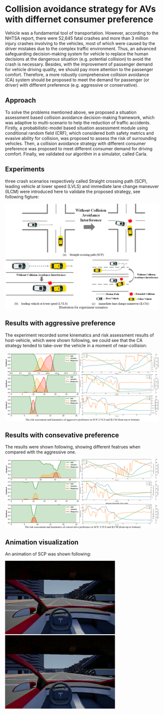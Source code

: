 # Collision avoidance strategy for AVs with differnet consumer preference
Vehicle was a fundamental tool of transportation. However, according to the NHTSA report, there were 52,645 fatal crashes and more than 3 million injury crashes involving to the vehicles, most of which were caused by the driver mistakes due to the complex traffic environment. Thus, an advanced safeguarding decision-making system for vehicle to replace the human decisions at the dangerous situation (e.g. potential collision) to avoid the crash is necessary. Besides, with the improvement of passenger demand for vehicle driving quality, we should pay more attention to the passenger comfort. Therefore, a more robustly comprehensive collision avoidance (CA) system should be proposed to meet the demand for passenger (or driver) with different preference (e.g. aggressive or conservative).

## Approach
To solve the problems mentioned above, we proposed a situation assessment based collision avoidance decision-making framework, which was adaptive to multi-scenario to help the reduction of traffic accidents. Firstly, a probabilistic-model based situation assessment module using conditional random field (CRF), which considered both safety metrics and evasive ability for collision, was proposed to assess the risk of surrounding vehicles. Then, a collision avoidance strategy with different consumer preference was proposed to meet different consumer demand for driving comfort. Finally, we validated our algorithm in a simulator, called Carla.

## Experiments
three crash scenarios respectively called Straight crossing path (SCP), leading vehicle at lower speed (LVLS) and immediate lane change maneuver (ILCM) were introduced here to validate the proposed strategy, see following figture:
<div align=center><img src="picture/scenario_setting.png"></div>

## Results with aggressive preference
The experiment recorded some kinematics and risk assessment results of host-vehicle, which were shown following, we could see that the CA strategy tended to take-over the vehicle in a moment of near-collision:
<div align=center><img src="picture/aggressive_results.png"></div>

## Results with consevative preference
The results were shown following, showing different featrues when compared with the aggressive one.
<div align=center><img src="picture/conservative_results.png"></div>

## Animation visualization
An animation of SCP was shown following:
<div align=left><img src="picture/gifs/scenario-1/aggressive.gif"></div>
<div align=left><img src="picture/gifs/scenario-1/conservative.gif"></div>
